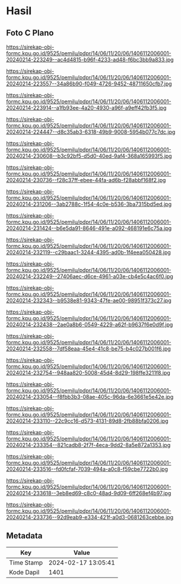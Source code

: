 # Hasil

## Foto C Plano

https://sirekap-obj-formc.kpu.go.id/9525/pemilu/pdpr/14/06/11/20/06/1406112006001-20240214-223249--ac4d4815-b96f-4233-ad48-f6bc3bb9a833.jpg

https://sirekap-obj-formc.kpu.go.id/9525/pemilu/pdpr/14/06/11/20/06/1406112006001-20240214-223557--34a86b90-f049-4726-9452-48711650cfb7.jpg

https://sirekap-obj-formc.kpu.go.id/9525/pemilu/pdpr/14/06/11/20/06/1406112006001-20240214-223914--a1fb93ee-4a20-4930-a96f-a9eff42fb3f5.jpg

https://sirekap-obj-formc.kpu.go.id/9525/pemilu/pdpr/14/06/11/20/06/1406112006001-20240214-224447--d8c35ab3-6318-49b9-9008-5954b077c7dc.jpg

https://sirekap-obj-formc.kpu.go.id/9525/pemilu/pdpr/14/06/11/20/06/1406112006001-20240214-230608--b3c92bf5-d5d0-40ed-9af4-368a165993f5.jpg

https://sirekap-obj-formc.kpu.go.id/9525/pemilu/pdpr/14/06/11/20/06/1406112006001-20240214-230736--f28c37ff-ebee-44fa-ad6b-f28abbf168f2.jpg

https://sirekap-obj-formc.kpu.go.id/9525/pemilu/pdpr/14/06/11/20/06/1406112006001-20240214-231206--3ab2788c-1f54-4c0e-b536-3ba7315bd5ed.jpg

https://sirekap-obj-formc.kpu.go.id/9525/pemilu/pdpr/14/06/11/20/06/1406112006001-20240214-231424--b6e5da91-8646-491e-a092-468191e6c75a.jpg

https://sirekap-obj-formc.kpu.go.id/9525/pemilu/pdpr/14/06/11/20/06/1406112006001-20240214-232119--c29baac1-3244-4395-ad0b-1f4eea050428.jpg

https://sirekap-obj-formc.kpu.go.id/9525/pemilu/pdpr/14/06/11/20/06/1406112006001-20240214-232249--27406aec-d6ce-4961-a03e-cb4e5c4ac6f0.jpg

https://sirekap-obj-formc.kpu.go.id/9525/pemilu/pdpr/14/06/11/20/06/1406112006001-20240214-232343--b9538e81-9343-47fe-ae00-98951f373c27.jpg

https://sirekap-obj-formc.kpu.go.id/9525/pemilu/pdpr/14/06/11/20/06/1406112006001-20240214-232438--2ae0a8b6-0549-4229-a62f-b9637f6e0d9f.jpg

https://sirekap-obj-formc.kpu.go.id/9525/pemilu/pdpr/14/06/11/20/06/1406112006001-20240214-232558--7df58eaa-45e4-41c8-be75-b4c027b001f6.jpg

https://sirekap-obj-formc.kpu.go.id/9525/pemilu/pdpr/14/06/11/20/06/1406112006001-20240214-232754--948aa820-5008-45d4-8d29-198ffe3211f8.jpg

https://sirekap-obj-formc.kpu.go.id/9525/pemilu/pdpr/14/06/11/20/06/1406112006001-20240214-233054--f8fbb3b3-08ae-405c-96da-6e3661e5e42e.jpg

https://sirekap-obj-formc.kpu.go.id/9525/pemilu/pdpr/14/06/11/20/06/1406112006001-20240214-233110--22c9cc16-d573-4131-89d8-2fb88bfa0206.jpg

https://sirekap-obj-formc.kpu.go.id/9525/pemilu/pdpr/14/06/11/20/06/1406112006001-20240214-233354--821cadb8-2f7f-4eca-9dd2-8a5e872a1353.jpg

https://sirekap-obj-formc.kpu.go.id/9525/pemilu/pdpr/14/06/11/20/06/1406112006001-20240214-233516--fd0fcfaf-7039-494a-a0c8-f59cbe7722b0.jpg

https://sirekap-obj-formc.kpu.go.id/9525/pemilu/pdpr/14/06/11/20/06/1406112006001-20240214-233618--3eb8ed69-c8c0-48ad-9d09-6ff268ef4b97.jpg

https://sirekap-obj-formc.kpu.go.id/9525/pemilu/pdpr/14/06/11/20/06/1406112006001-20240214-233736--92d9eab9-e334-421f-a0d3-0681263cebbe.jpg


## Metadata

| Key        | Value               |
| ---------- | ------------------- |
| Time Stamp | 2024-02-17 13:05:41 |
| Kode Dapil | 1401                |



